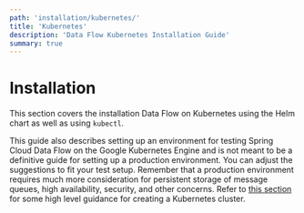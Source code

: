 ```yaml
---
path: 'installation/kubernetes/'
title: 'Kubernetes'
description: 'Data Flow Kubernetes Installation Guide'
summary: true
---
```


# Installation

This section covers the installation Data Flow on Kubernetes using the Helm chart as well as using `kubectl`.

This guide also describes setting up an environment for testing Spring Cloud Data Flow on the Google Kubernetes Engine and is not meant to be a definitive guide for setting up a production environment.
You can adjust the suggestions to fit your test setup.
Remember that a production environment requires much more consideration for persistent storage of message queues, high availability, security, and other concerns.
Refer to [this section](%currentPath%/installation/kubernetes/creating-a-cluster) for some high level guidance for creating a Kubernetes cluster.

